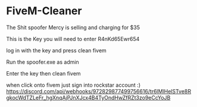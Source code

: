 # FiveM-Cleaner

The Shit spoofer Mercy is selling and charging for $35 

This is the Key you will need to enter R4nKd65Ewr654

log in with the key and press clean fivem 

Run the spoofer.exe as admin

Enter the key then clean fivem 

when click onto fivem just sign into rockstar account :)
https://discord.com/api/webhooks/972829877499756616/tr6lMlHelSTve8RgkocWdTZLeFr_hgXnqAjPJnXJcx4B4TyOndHwZfRZt3zo9eCcYoJB
